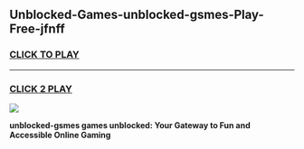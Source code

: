 
## Unblocked-Games-unblocked-gsmes-Play-Free-jfnff
<h3>
<a href="https://premium76.site?title=unblocked-gsmes&ref=23A">CLICK TO PLAY</a></h3>
<hr>

<h3>
<a href="https://premium76.site?title=unblocked-gsmes&ref=23A">CLICK 2 PLAY</a>
  
</h3>

<a href="https://premium76.site?title=unblocked-gsmes&ref=23A"><img src="https://clearcache.store/games.png"></a>


**unblocked-gsmes games unblocked: Your Gateway to Fun and Accessible Online Gaming**
